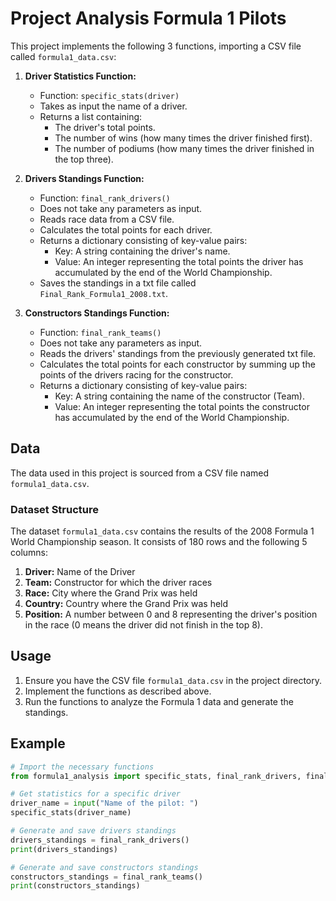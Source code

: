 # Project Analysis Formula 1 Pilots

This project implements the following 3 functions, importing a CSV file called `formula1_data.csv`:

1. **Driver Statistics Function:**
   - Function: `specific_stats(driver)`
   - Takes as input the name of a driver.
   - Returns a list containing:
     - The driver's total points.
     - The number of wins (how many times the driver finished first).
     - The number of podiums (how many times the driver finished in the top three).

2. **Drivers Standings Function:**
   - Function: `final_rank_drivers()`
   - Does not take any parameters as input.
   - Reads race data from a CSV file.
   - Calculates the total points for each driver.
   - Returns a dictionary consisting of key-value pairs:
     - Key: A string containing the driver's name.
     - Value: An integer representing the total points the driver has accumulated by the end of the World Championship.
   - Saves the standings in a txt file called `Final_Rank_Formula1_2008.txt`.

3. **Constructors Standings Function:**
   - Function: `final_rank_teams()`
   - Does not take any parameters as input.
   - Reads the drivers' standings from the previously generated txt file.
   - Calculates the total points for each constructor by summing up the points of the drivers racing for the constructor.
   - Returns a dictionary consisting of key-value pairs:
     - Key: A string containing the name of the constructor (Team).
     - Value: An integer representing the total points the constructor has accumulated by the end of the World Championship.

## Data

The data used in this project is sourced from a CSV file named `formula1_data.csv`.

### Dataset Structure

The dataset `formula1_data.csv` contains the results of the 2008 Formula 1 World Championship season. It consists of 180 rows and the following 5 columns:

1. **Driver:** Name of the Driver
2. **Team:** Constructor for which the driver races
3. **Race:** City where the Grand Prix was held
4. **Country:** Country where the Grand Prix was held
5. **Position:** A number between 0 and 8 representing the driver's position in the race (0 means the driver did not finish in the top 8).

## Usage

1. Ensure you have the CSV file `formula1_data.csv` in the project directory.
2. Implement the functions as described above.
3. Run the functions to analyze the Formula 1 data and generate the standings.

## Example

```python
# Import the necessary functions
from formula1_analysis import specific_stats, final_rank_drivers, final_rank_teams

# Get statistics for a specific driver
driver_name = input("Name of the pilot: ")
specific_stats(driver_name)

# Generate and save drivers standings
drivers_standings = final_rank_drivers()
print(drivers_standings)

# Generate and save constructors standings
constructors_standings = final_rank_teams()
print(constructors_standings)
